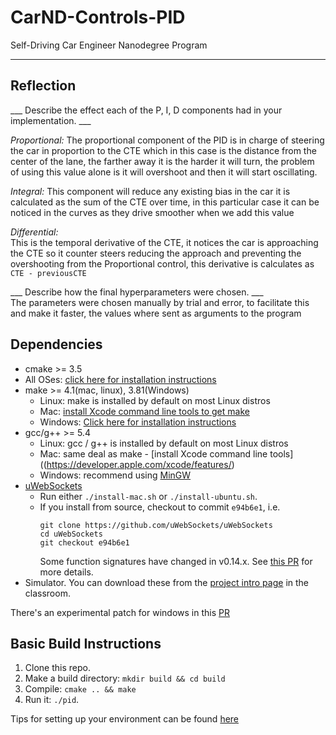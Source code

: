 # CarND-Controls-PID
Self-Driving Car Engineer Nanodegree Program

---
## Reflection

___ Describe the effect each of the P, I, D components had in your implementation. ___<br>

_Proportional:_  The proportional component of the PID is in charge of steering the car in proportion to the CTE which in this case is the distance from the center of the lane, the farther away it is the harder it will turn, the problem of using this value alone is it will overshoot and then it will start oscillating.

_Integral:_  This component will reduce any existing bias in the car it is calculated as the sum of the CTE over time, in this particular case it can be noticed in the curves as they drive smoother when we add this value

_Differential:_  
This is the temporal derivative of the CTE, it notices the car is approaching the CTE so it counter steers reducing the approach and preventing the overshooting from the Proportional control, this derivative is calculates as `CTE - previousCTE`

___ Describe how the final hyperparameters were chosen. ___<br>
The parameters were chosen manually by trial and error, to facilitate this and make it faster, the values where sent as arguments to the program

## Dependencies

* cmake >= 3.5
 * All OSes: [click here for installation instructions](https://cmake.org/install/)
* make >= 4.1(mac, linux), 3.81(Windows)
  * Linux: make is installed by default on most Linux distros
  * Mac: [install Xcode command line tools to get make](https://developer.apple.com/xcode/features/)
  * Windows: [Click here for installation instructions](http://gnuwin32.sourceforge.net/packages/make.htm)
* gcc/g++ >= 5.4
  * Linux: gcc / g++ is installed by default on most Linux distros
  * Mac: same deal as make - [install Xcode command line tools]((https://developer.apple.com/xcode/features/)
  * Windows: recommend using [MinGW](http://www.mingw.org/)
* [uWebSockets](https://github.com/uWebSockets/uWebSockets)
  * Run either `./install-mac.sh` or `./install-ubuntu.sh`.
  * If you install from source, checkout to commit `e94b6e1`, i.e.
    ```
    git clone https://github.com/uWebSockets/uWebSockets
    cd uWebSockets
    git checkout e94b6e1
    ```
    Some function signatures have changed in v0.14.x. See [this PR](https://github.com/udacity/CarND-MPC-Project/pull/3) for more details.
* Simulator. You can download these from the [project intro page](https://github.com/udacity/self-driving-car-sim/releases) in the classroom.

There's an experimental patch for windows in this [PR](https://github.com/udacity/CarND-PID-Control-Project/pull/3)

## Basic Build Instructions

1. Clone this repo.
2. Make a build directory: `mkdir build && cd build`
3. Compile: `cmake .. && make`
4. Run it: `./pid`.

Tips for setting up your environment can be found [here](https://classroom.udacity.com/nanodegrees/nd013/parts/40f38239-66b6-46ec-ae68-03afd8a601c8/modules/0949fca6-b379-42af-a919-ee50aa304e6a/lessons/f758c44c-5e40-4e01-93b5-1a82aa4e044f/concepts/23d376c7-0195-4276-bdf0-e02f1f3c665d)
